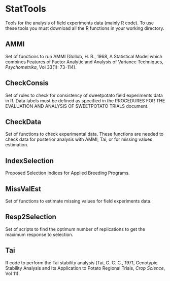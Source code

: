 StatTools
============

Tools for the analysis of field experiments data (mainly R code). To use these tools you must download all the R functions in your working directory.

AMMI
-------------------------

Set of functions to run AMMI (Gollob, H. R., 1968, A Statistical Model which combines Features of Factor Analytic and Analysis of Variance Techniques, *Psychometrika*, Vol 33(1): 73-114).

CheckConsis
-------------------------

Set of rules to check for consistency of sweetpotato field experiments data in R.
Data labels must be defined as specified in the PROCEDURES FOR THE EVALUATION AND ANALYSIS OF SWEETPOTATO TRIALS document.

CheckData
-------------------------

Set of functions to check experimental data. These functions are needed to check data for posterior analysis with AMMI, Tai, or for missing values estimation.

IndexSelection
--------------

Proposed Selection Indices for Applied Breeding Programs.

MissValEst
----------

Set of functions to estimate missing values for field experiments data.

Resp2Selection
--------------

Set of scripts to find the optimum number of replications to get the maximum response to selection.

Tai
----------

R code to perform the Tai stability analysis (Tai, G. C. C., 1971, Genotypic Stability Analysis and Its Application to Potato Regional Trials, *Crop Science*, Vol 11).
